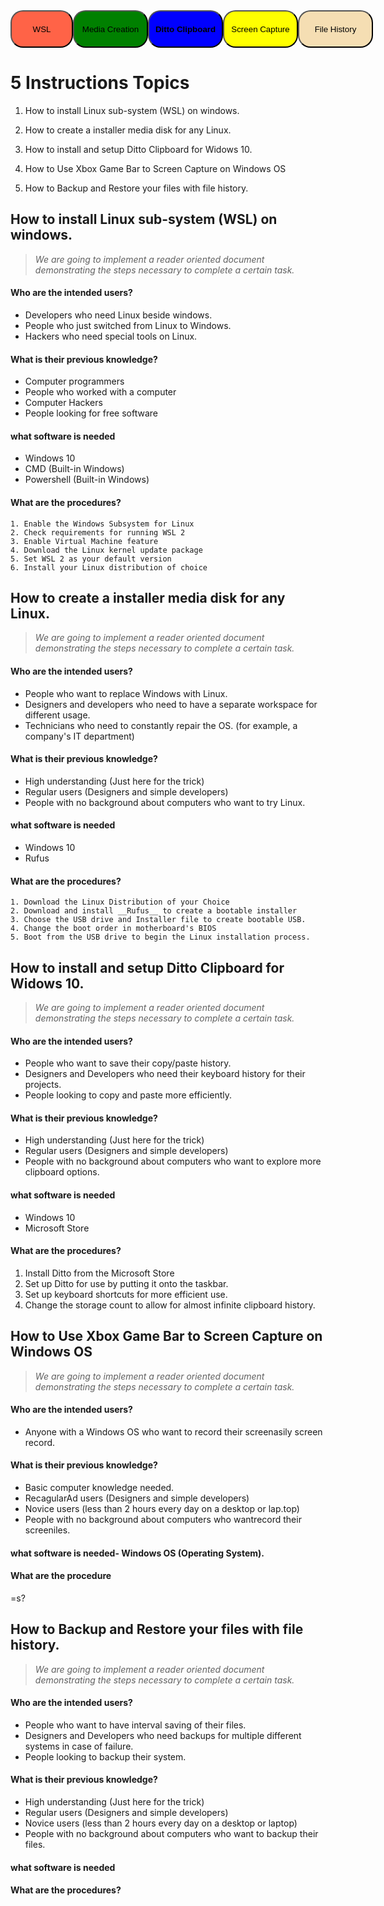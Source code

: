 <div style="display:flex; justify-content: space-between;">
<a href="/Instructions-Markdown-/WSL"><button style= "background-color: tomato; color:black; border-radius:20px; width:100px; height:60px;">WSL</button></a>
<a href="/Instructions-Markdown-/Linux"><button style="background-color: green; color:black; border-radius:20px;  width:120px; height:60px;">Media Creation</button></a>
<a href="/Instructions-Markdown-/Ditto"><button style="background-color: blue; color:black; border-radius:20px; width:120px; height:60px;"><strong>Ditto Clipboard</strong></button></a>
<a href="/Instructions-Markdown-/screenCapture"><button style=" background-color: yellow; color:black; border-radius:20px; width:120px; height:60px;">Screen Capture</button></a>
<a href="/Instructions-Markdown-/FileHistory"><button style=" background-color: wheat; color:black; border-radius:20px; width:120px; height:60px;">File History</button></a>
</div>

# **5 Instructions Topics**

1) How to install Linux sub-system (WSL) on windows.  

2) How to create a installer media disk for any Linux.

3) How to install and setup Ditto Clipboard for Widows 10.

4) How to Use Xbox Game Bar to Screen Capture on Windows OS

5) How to Backup and Restore your files with file history.


## How to install Linux sub-system (WSL) on windows. 

> _We are going to implement a reader oriented document demonstrating the steps necessary to complete a certain task._ 

#### Who are the intended users?

- Developers who need Linux beside windows.
- People who just switched from Linux to Windows.
- Hackers who need special tools on Linux.

#### What is their previous knowledge?

- Computer programmers
- People who worked with a computer
- Computer Hackers
- People looking for free software

#### what software is needed

- Windows 10
- CMD (Built-in Windows)
- Powershell (Built-in Windows)


#### What are the procedures?

    1. Enable the Windows Subsystem for Linux
    2. Check requirements for running WSL 2
    3. Enable Virtual Machine feature
    4. Download the Linux kernel update package
    5. Set WSL 2 as your default version
    6. Install your Linux distribution of choice


## How to create a installer media disk for any Linux.

> _We are going to implement a reader oriented document demonstrating the steps necessary to complete a certain task._ 

#### Who are the intended users?

- People who want to replace Windows with Linux.
- Designers and developers who need to have a separate workspace for different usage.
- Technicians who need to constantly repair the OS. (for example, a company's IT department)

#### What is their previous knowledge?

- High understanding (Just here for the trick)
- Regular users (Designers and simple developers)
- People with no background about computers who want to try Linux.

#### what software is needed

- Windows 10
- Rufus


#### What are the procedures?

    1. Download the Linux Distribution of your Choice
    2. Download and install __Rufus__ to create a bootable installer
    3. Choose the USB drive and Installer file to create bootable USB. 
    4. Change the boot order in motherboard's BIOS
    5. Boot from the USB drive to begin the Linux installation process.


## How to install and setup Ditto Clipboard for Widows 10.

> _We are going to implement a reader oriented document demonstrating the steps necessary to complete a certain task._ 


#### Who are the intended users?

- People who want to save their copy/paste history.
- Designers and Developers who need their keyboard history for their projects.
- People looking to copy and paste more efficiently.

#### What is their previous knowledge?

- High understanding (Just here for the trick)
- Regular users (Designers and simple developers)
- People with no background about computers who want to explore more clipboard options.

#### what software is needed

- Windows 10
- Microsoft Store

#### What are the procedures?

1. Install Ditto from the Microsoft Store
2. Set up Ditto for use by putting it onto the taskbar.
3. Set up keyboard shortcuts for more efficient use.
4. Change the storage count to allow for almost infinite clipboard history.


## How to Use Xbox Game Bar to Screen Capture on Windows OS

> _We are going to implement a reader oriented document demonstrating the steps necessary to complete a certain task._

#### Who are the intended users?

- Anyone with a Windows OS who want to record their screenasily screen record.

#### What is their previous knowledge?

- Basic computer knowledge needed.
- RecagularAd users (Designers and simple developers)
- Novice users (less than 2 hours every day on a desktop or lap.top)
- People with no background about computers who wantrecord their screeniles.
#### what software is needed- Windows OS (Operating System).



#### What are the procedure
=s?


## How to Backup and Restore your files with file history.

> _We are going to implement a reader oriented document demonstrating the steps necessary to complete a certain task._ 
#### Who are the intended users?

- People who want to have interval saving of their files.
- Designers and Developers who need backups for multiple different systems in case of failure.
- People looking to backup their system.

#### What is their previous knowledge?

- High understanding (Just here for the trick)
- Regular users (Designers and simple developers)
- Novice users (less than 2 hours every day on a desktop or laptop)
- People with no background about computers who want to backup their files.

#### what software is needed

#### What are the procedures?